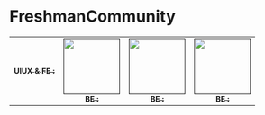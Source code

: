 # FreshmanCommunity


<table>
  <tbody>
    <tr>
      <td align="center"><a href=""><img src="width="100px;" alt=""/><br /><sub><b>UIUX & FE : </b></sub></a><br /></td>
      <td align="center"><a href=""><img src="" width="100px;" alt=""/><br /><sub><b>BE : </b></sub></a><br /></td>
      <td align="center"><a href=""><img src="" width="100px;" alt=""/><br /><sub><b>BE : </b></sub></a><br /></td>
      <td align="center"><a href=""><img src="" width="100px;" alt=""/><br /><sub><b>BE : </b></sub></a><br /></td>
     <tr/>
  </tbody>
</table>

